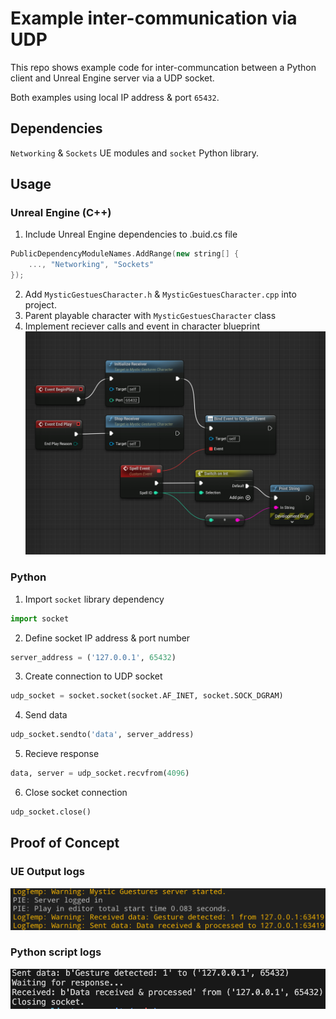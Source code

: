 # Example inter-communication via UDP


This repo shows example code for inter-communcation between a Python client and Unreal Engine server via a UDP socket.

Both examples using local IP address & port `65432`.

## Dependencies
`Networking` & `Sockets` UE modules and `socket` Python library.
## Usage
### Unreal Engine (C++)
1. Include Unreal Engine dependencies to .buid.cs file
```c++
PublicDependencyModuleNames.AddRange(new string[] {
    ..., "Networking", "Sockets"
});
```
2. Add `MysticGestuesCharacter.h` & `MysticGestuesCharacter.cpp` into project.
2. Parent playable character with `MysticGestuesCharacter` class
3. Implement reciever calls and event in character blueprint
![alt text](images/blueprint.png)

### Python
1. Import `socket` library dependency
```Python
import socket
```
2. Define socket IP address & port number
```Python
server_address = ('127.0.0.1', 65432)
```
3. Create connection to UDP socket
```Python
udp_socket = socket.socket(socket.AF_INET, socket.SOCK_DGRAM)
```
4. Send data
```Python
udp_socket.sendto('data', server_address)
```
5. Recieve response
```Python
data, server = udp_socket.recvfrom(4096)
```
6. Close socket connection
```Python
udp_socket.close()
```

## Proof of Concept
### UE Output logs
![alt text](images/ue_log.png)
### Python script logs
![alt text](images/python_log.png)